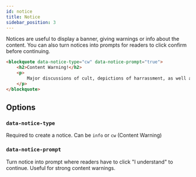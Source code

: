 ```yaml
---
id: notice
title: Notice
sidebar_position: 3
---
```


Notices are useful to display a banner, giving warnings or info about the content. You can also turn notices into prompts for readers to click confirm before continuing.

```html
<blockquote data-notice-type="cw" data-notice-prompt="true">
    <h2>Content Warning!</h2>
    <p>
        Major discussions of cult, depictions of harrassment, as well as heavy mentions of cannibalism, mutilation, violence, bullying, child abuse, and depression.
    </p>
</blockquote>
```

## Options

### `data-notice-type`

Required to create a notice. Can be `info` or `cw` (Content Warning)

### `data-notice-prompt`

Turn notice into prompt where readers have to click "I understand" to continue. Useful for strong content warnings.
